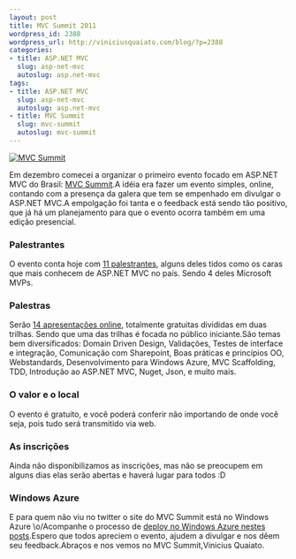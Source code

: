 ```yaml
--- 
layout: post
title: MVC Summit 2011
wordpress_id: 2388
wordpress_url: http://viniciusquaiato.com/blog/?p=2388
categories: 
- title: ASP.NET MVC
  slug: asp-net-mvc
  autoslug: asp.net-mvc
tags: 
- title: ASP.NET MVC
  slug: asp-net-mvc
  autoslug: asp.net-mvc
- title: MVC Summit
  slug: mvc-summit
  autoslug: mvc-summit
---
```



[![MVC Summit](http://viniciusquaiato.com/images_posts/mvcsummit_logo.png "MVC Summit")](http://viniciusquaiato.com/images_posts/mvcsummit_logo.png)

Em dezembro comecei a organizar o primeiro evento focado em ASP.NET MVC do Brasil: [MVC Summit](http://www.mvcsummit.net/).A idéia era fazer um evento simples, online, contando com a presença da galera que tem se empenhado em divulgar o ASP.NET MVC.A empolgação foi tanta e o feedback está sendo tão positivo, que já há um planejamento para que o evento ocorra também em uma edição presencial.

### Palestrantes
O evento conta hoje com [11 palestrantes](http://mvcsummit.net/2011/Palestrantes), alguns deles tidos como os caras que mais conhecem de ASP.NET MVC no país. Sendo 4 deles Microsoft MVPs.

### Palestras
Serão [14 apresentações online](http://mvcsummit.net/2011/Grade), totalmente gratuitas divididas em duas trilhas. Sendo que uma das trilhas é focada no público iniciante.São temas bem diversificados: Domain Driven Design, Validações, Testes de interface e integração, Comunicação com Sharepoint, Boas práticas e princípios OO, Webstandards, Desenvolvimento para Windows Azure, MVC Scaffolding, TDD, Introdução ao ASP.NET MVC, Nuget, Json, e muito mais.

### O valor e o local
O evento é gratuito, e você poderá conferir não importando de onde você seja, pois tudo será transmitido via web.

### As inscrições
Ainda não disponibilizamos as inscrições, mas não se preocupem em alguns dias elas serão abertas e haverá lugar para todos :D

### Windows Azure
E para quem não viu no twitter o site do MVC Summit está no Windows Azure \o/Acompanhe o processo de [deploy no Windows Azure nestes posts](http://viniciusquaiato.com/blog/tag/deploying-windows-azure/).Espero que todos apreciem o evento, ajudem a divulgar e nos dêem seu feedback.Abraços e nos vemos no MVC Summit,Vinicius Quaiato.
